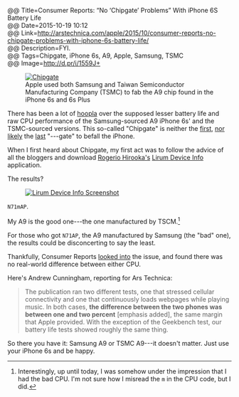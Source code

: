 @@ Title=Consumer Reports: “No ‘Chipgate’ Problems” With iPhone 6S Battery Life  
@@ Date=2015-10-19 10:12  
@@ Link=http://arstechnica.com/apple/2015/10/consumer-reports-no-chipgate-problems-with-iphone-6s-battery-life/  
@@ Description=FYI.  
@@ Tags=Chipgate, iPhone 6s, A9, Apple, Samsung, TSMC  
@@ Image=http://d.pr/i/1559J+  

<figure>
	<a class="nohover" href="http://arstechnica.com/apple/2015/10/consumer-reports-no-chipgate-problems-with-iphone-6s-battery-life/">
		<img src="http://d.pr/i/1559J+" alt="Chipgate">
	</a>
	<figcaption>Apple used both Samsung and Taiwan Semiconductor Manufacturing Company (TSMC) to fab the A9 chip found in the iPhone 6s and 6s Plus</figcaption>
</figure>

There has been a lot of [hoopla][bgr] over the supposed lesser battery life and raw CPU performance of the Samsung-sourced A9 iPhone 6s' and the TSMC-sourced versions. This so-called "Chipgate" is neither the [first][wsj], [nor][anandtech] [likely][gizmodo] the [last][bgr 2] "---gate" to befall the iPhone.

When I first heard about Chipgate, my first act was to follow the advice of all the bloggers and download [Rogerio Hirooka's][twitter] [Lirum Device Info][apple] application.

The results?

<figure class="iphone">
	<a class="nohover" href="http://d.pr/i/NlPI+">
		<img class="screenshot" src="http://d.pr/i/NlPI+" alt="Lirum Device Info Screenshot">
	</a>
</figure>

`N71mAP`.

My A9 is the good one---the one manufactured by TSCM.[^int]

For those who got `N71AP`, the A9 manufactured by Samsung (the "bad" one), the results could be disconcerting to say the least.

Thankfully, Consumer Reports [looked into][consumerreports] the issue, and found there was no real-world difference between either CPU.

Here's Andrew Cunningham, reporting for Ars Technica:
>The publication ran two different tests, one that stressed cellular connectivity and one that continuously loads webpages while playing music. In both cases, **the difference between the two phones was between one and two percent** [emphasis added], the same margin that Apple provided. With the exception of the Geekbench test, our battery life tests showed roughly the same thing.

So there you have it: Samsung A9 or TSMC A9---it doesn't matter. Just use your iPhone 6s and be happy.

[^int]: Interestingly, up until today, I was somehow under the impression that I had the bad CPU. I'm not sure how I misread the `m` in the CPU code, but I did. 

[anandtech]: http://www.anandtech.com/show/6330/the-iphone-5-review/3
[apple]: https://itunes.apple.com/us/app/lirum-device-info-system-monitor/id591453716?mt=8&at=1l3vx9s
[bgr]: http://bgr.com/2015/10/16/iphone-6s-iphone-7-chipgate-a10/
[bgr 2]: http://bgr.com/2014/09/25/iphone-6-bendgate-apple-response/
[consumerreports]: http://www.consumerreports.org/smartphones/battery-tests-find-no-chipgate-problems-in-the-iPhone-6s
[gizmodo]: http://gizmodo.com/the-iphone-5s-motion-sensors-are-totally-screwed-up-1440286727
[twitter]: https://twitter.com/rogerioth
[wsj]: http://www.wsj.com/articles/SB10001424052748704913304575371131458273498